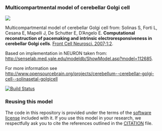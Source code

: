 ### Multicompartmental model of cerebellar Golgi cell 

![](http://www.opensourcebrain.org/attachments/download/30/solinas2007.png)

Multicompartmental model of cerebellar Golgi cell from: Solinas S, Forti L, Cesana E, Mapelli J, 
De Schutter E, D’Angelo E. **Computational reconstruction of pacemaking and intrinsic electroresponsiveness 
in cerebellar Golgi cells**. [Front Cell Neurosci. 2007;1:2](http://journal.frontiersin.org/article/10.3389/neuro.03.002.2007/abstract). 

Based on implementation in NEURON taken from: http://senselab.med.yale.edu/modeldb/ShowModel.asp?model=112685.

For more information see 
http://www.opensourcebrain.org/projects/cerebellum--cerebellar-golgi-cell--solinasetal-golgicell

[![Build Status](https://travis-ci.org/OpenSourceBrain/SolinasEtAl-GolgiCell.svg)](https://travis-ci.org/OpenSourceBrain/SolinasEtAl-GolgiCell)


### Reusing this model

The code in this repository is provided under the terms of the [software license](LICENSE) included with it. If you use this model in your research, we respectfully ask you to cite the references outlined in the [CITATION](CITATION.md) file.

